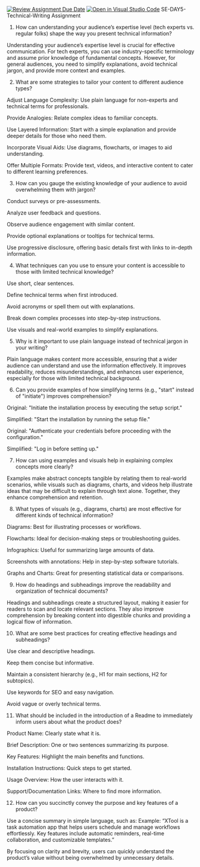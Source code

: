 [![Review Assignment Due Date](https://classroom.github.com/assets/deadline-readme-button-22041afd0340ce965d47ae6ef1cefeee28c7c493a6346c4f15d667ab976d596c.svg)](https://classroom.github.com/a/zsAR-pyY)
[![Open in Visual Studio Code](https://classroom.github.com/assets/open-in-vscode-2e0aaae1b6195c2367325f4f02e2d04e9abb55f0b24a779b69b11b9e10269abc.svg)](https://classroom.github.com/online_ide?assignment_repo_id=18542398&assignment_repo_type=AssignmentRepo)
SE-DAY5-Technical-Writing Assignment

1. How can understanding your audience’s expertise level (tech experts vs. regular folks) shape the way you present technical information?

Understanding your audience’s expertise level is crucial for effective communication. For tech experts, you can use industry-specific terminology and assume prior knowledge of fundamental concepts. However, for general audiences, you need to simplify explanations, avoid technical jargon, and provide more context and examples.

2. What are some strategies to tailor your content to different audience types?

Adjust Language Complexity: Use plain language for non-experts and technical terms for professionals.

Provide Analogies: Relate complex ideas to familiar concepts.

Use Layered Information: Start with a simple explanation and provide deeper details for those who need them.

Incorporate Visual Aids: Use diagrams, flowcharts, or images to aid understanding.

Offer Multiple Formats: Provide text, videos, and interactive content to cater to different learning preferences.

3. How can you gauge the existing knowledge of your audience to avoid overwhelming them with jargon?

Conduct surveys or pre-assessments.

Analyze user feedback and questions.

Observe audience engagement with similar content.

Provide optional explanations or tooltips for technical terms.

Use progressive disclosure, offering basic details first with links to in-depth information.

4. What techniques can you use to ensure your content is accessible to those with limited technical knowledge?

Use short, clear sentences.

Define technical terms when first introduced.

Avoid acronyms or spell them out with explanations.

Break down complex processes into step-by-step instructions.

Use visuals and real-world examples to simplify explanations.

5. Why is it important to use plain language instead of technical jargon in your writing?

Plain language makes content more accessible, ensuring that a wider audience can understand and use the information effectively. It improves readability, reduces misunderstandings, and enhances user experience, especially for those with limited technical background.

6. Can you provide examples of how simplifying terms (e.g., "start" instead of "initiate") improves comprehension?

Original: "Initiate the installation process by executing the setup script."

Simplified: "Start the installation by running the setup file."

Original: "Authenticate your credentials before proceeding with the configuration."

Simplified: "Log in before setting up."

7. How can using examples and visuals help in explaining complex concepts more clearly?

Examples make abstract concepts tangible by relating them to real-world scenarios, while visuals such as diagrams, charts, and videos help illustrate ideas that may be difficult to explain through text alone. Together, they enhance comprehension and retention.

8. What types of visuals (e.g., diagrams, charts) are most effective for different kinds of technical information?

Diagrams: Best for illustrating processes or workflows.

Flowcharts: Ideal for decision-making steps or troubleshooting guides.

Infographics: Useful for summarizing large amounts of data.

Screenshots with annotations: Help in step-by-step software tutorials.

Graphs and Charts: Great for presenting statistical data or comparisons.

9. How do headings and subheadings improve the readability and organization of technical documents?

Headings and subheadings create a structured layout, making it easier for readers to scan and locate relevant sections. They also improve comprehension by breaking content into digestible chunks and providing a logical flow of information.

10. What are some best practices for creating effective headings and subheadings?

Use clear and descriptive headings.

Keep them concise but informative.

Maintain a consistent hierarchy (e.g., H1 for main sections, H2 for subtopics).

Use keywords for SEO and easy navigation.

Avoid vague or overly technical terms.

11. What should be included in the introduction of a Readme to immediately inform users about what the product does?

Product Name: Clearly state what it is.

Brief Description: One or two sentences summarizing its purpose.

Key Features: Highlight the main benefits and functions.

Installation Instructions: Quick steps to get started.

Usage Overview: How the user interacts with it.

Support/Documentation Links: Where to find more information.

12. How can you succinctly convey the purpose and key features of a product?

Use a concise summary in simple language, such as:
Example: “XTool is a task automation app that helps users schedule and manage workflows effortlessly. Key features include automatic reminders, real-time collaboration, and customizable templates.”

By focusing on clarity and brevity, users can quickly understand the product’s value without being overwhelmed by unnecessary details.

